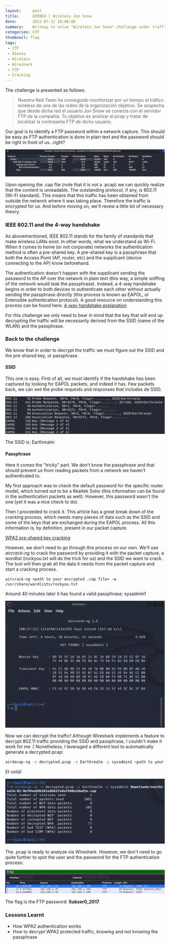 ```yaml
---
layout:     post
title:      ATENEA | Wireless Jon Snow
date:       2022-07-12 10:00:00
summary:    Writeup to solve "Wireless Jon Snow" challenge under traffick analysis category. This challenge is now retired and is worth 0 points.
categories: CTF
thumbnail: flag
tags:
 - CTF
 - Atenea
 - Wireless
 - Wireshark
 - FTP
 - Cracking
---
```

The challenge is presented as follows:
> Nuestro Red Team ha conseguido monitorizar por un tiempo el tráfico wireless de una de las redes de la organización objetivo. Se sospecha que desde dicha red el usuario Jon Snow se conecta con el servidor FTP de la compañía. Tu objetivo es analizar el pcap y tratar de localizar la contraseña FTP de dicho usuario.

Our goal is to identify a FTP password within a network capture. This should be easy as FTP authentication is done in plain text and the password should be right in front of us...right?

![Encrypted traffic](/images/ctf_wirelessjonsnow/protocols.png)

Upon opening the .cap file (note that it is not a .pcap) we can quickly realize that the content is unreadable. The outstanding protocol, if any, is 802.11 (Wi-Fi standard). This means that this traffic has been obtained from outside the network where it was taking place. Therefore the traffic is encrypted for us. And before moving on, we'll revew a little bit of necessary theory.

### IEEE 802.11 and the 4-way handshake
As abovementioned, IEEE 802.11 stands for the family of standards that make wireless LANs exist. In other words, what we understand as Wi-Fi. When it comes to home (or not corporate) networks the authentication method is often a pre-shared key. A pre-shared key is a passphrase that both the Access Point (AP, router, etc) and the supplicant (device connecting to the AP) know beforehand.

The authentication doesn't happen with the supplicant sending the password to the AP over the network in plain text (this way, a simple sniffing of the network would leak the passphrase). Instead, a 4-way handshake begins in order to both devices to authenticate each other without actually sending the passphrase directly (this process is known as EAPOL, or Extensible authentication protocol). A good resource on understanding this process can be found here:
[4-way handshake explanation](https://www.wifi-professionals.com/2019/01/4-way-handshake)

For this challenge we only need to bear in mind that the key that will end up decrypting the traffic will be necessarily derived from the SSID (name of the WLAN) and the passphrase. 

### Back to the challenge

We know that in order to decrypt the traffic we must  figure out the SSID and the pre-shared key, or passphrase.

#### SSID

This one is easy. First of all, we must identify if the handshake has been captured by looking for EAPOL packets, and indeed it has. Few packets back, we can see the probe requests and responses that includes de SSID.

![SSID name](/images/ctf_wirelessjonsnow/ssid.png)

The SSID is: Earthrealm

#### Passphrase

Here it comes the "tricky" part. We don't know the passphrase and that should prevent us from reading packets from a network we haven't authenticated to.

My first approach was to check the default password for the specific router model, which turned out to be a Realtek Soho (this information can be found in the authentication packets as well). However, this password wasn't the one (yet it was a nice check to do).

Then I proceeded to crack it. This article has a great break down of the cracking process, which needs many pieces of data such as the SSID and some of the keys that are exchanged during the EAPOL process. All this information is, by definition, present in our packet capture.

[WPA2 pre-shared key cracking](https://www.ins1gn1a.com/understanding-wpa-psk-cracking)

However, we don't need to go through this process on our own. We'll use _aircrack-ng_ to crack the password by providing it with the packet capture, a wordlist (rockyou.txt will do the trick for us) and the SSID we want to crack. The tool will then grab all the data it needs from the packet capture and start a cracking process.

```
aircrack-ng <path to your encrypted .cap file> -w /usr/share/wordlists/rockyou.txt
```
Around 40 minutes later it has found a valid passphrase: sysadmin1

![Cracked password](/images/ctf_wirelessjonsnow/cracking.png)

Now we can decrypt the traffic! Although Wireshark implements a feature to decrypt 802.11 traffic providing the SSID and passphrase, I couldn't make it work for me :| Nonetheless, I leveraged a different tool to automatically generate a decrypted pcap: 
```bash
airdecap-ng -o decrypted.pcap -e Earthrealm -p sysadmin1 <path to your encrypted .cap file>
```
Et voilá!

![Cracked password](/images/ctf_wirelessjonsnow/decrypted_traffic_command.png)

The .pcap is ready to analyze via Wireshark. However, we don't need to go quite further to spot the user and the password for the FTP authentication process:

![Cracked password](/images/ctf_wirelessjonsnow/ftp_info.png)

The flag is the FTP password: __Subzer0_2017__

### Lessons Learnt
* How WPA2 authentication works
* How to decrypt WPA2 protected traffic, knowing and not knowing the passphrase